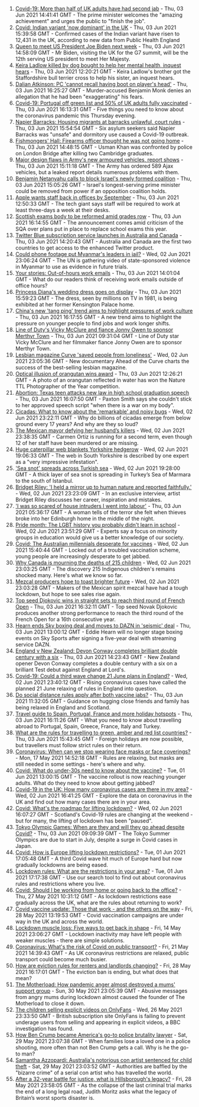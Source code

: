 1. [Covid-19: More than half of UK adults have had second jab](https://www.bbc.co.uk/news/uk-57346760) - Thu, 03 Jun 2021 14:41:41 GMT - The prime minister welcomes the "amazing achievement" and urges the public to "finish the job".
2. [Covid: Indian variant 'now dominant' in the UK](https://www.bbc.co.uk/news/uk-england-57287112) - Thu, 03 Jun 2021 15:39:58 GMT - Confirmed cases of the Indian variant have risen to 12,431 in the UK, according to new data from Public Health England
3. [Queen to meet US President Joe Biden next week](https://www.bbc.co.uk/news/uk-57345764) - Thu, 03 Jun 2021 14:58:09 GMT - Mr Biden, visiting the UK for the G7 summit, will be the 12th serving US president to meet Her Majesty.
4. [Keira Ladlow killed by dog bought to help her mental health, inquest hears](https://www.bbc.co.uk/news/uk-england-birmingham-57333128) - Thu, 03 Jun 2021 12:20:21 GMT - Keira Ladlow's brother got the Staffordshire bull terrier cross to help his sister, an inquest hears.
5. [Dalian Atkinson: PC 'cannot recall having boot on player's head'](https://www.bbc.co.uk/news/uk-england-shropshire-57348522) - Thu, 03 Jun 2021 16:25:27 GMT - Murder-accused Benjamin Monk denies an allegation that he had been "exaggerating" his fears.
6. [Covid-19: Portugal off green list and 50% of UK adults fully vaccinated](https://www.bbc.co.uk/news/uk-57349038) - Thu, 03 Jun 2021 16:13:31 GMT - Five things you need to know about the coronavirus pandemic this Thursday evening.
7. [Napier Barracks: Housing migrants at barracks unlawful, court rules](https://www.bbc.co.uk/news/uk-england-kent-57335499) - Thu, 03 Jun 2021 15:54:54 GMT - Six asylum seekers said Napier Barracks was "unsafe" and dormitory use caused a Covid-19 outbreak.
8. [Fishmongers' Hall: Firearms officer thought he was not going home](https://www.bbc.co.uk/news/uk-england-london-57322808) - Thu, 03 Jun 2021 14:48:15 GMT - Usman Khan was confronted by police on London Bridge after killing two Cambridge graduates.
9. [Major design flaws in Army's new armoured vehicles, report shows](https://www.bbc.co.uk/news/uk-57348573) - Thu, 03 Jun 2021 15:11:18 GMT - The Army has ordered 589 Ajax vehicles, but a leaked report details numerous problems with them.
10. [Benjamin Netanyahu calls to block Israel's newly formed coalition](https://www.bbc.co.uk/news/world-middle-east-57340973) - Thu, 03 Jun 2021 15:05:26 GMT - Israel's longest-serving prime minister could be removed from power if an opposition coalition holds.
11. [Apple wants staff back in offices by September](https://www.bbc.co.uk/news/technology-57342768) - Thu, 03 Jun 2021 12:50:33 GMT - The tech giant says staff will be required to work at least three-days a week at their desks.
12. [Scottish exams body to be reformed amid grades row](https://www.bbc.co.uk/news/uk-scotland-scotland-politics-57346742) - Thu, 03 Jun 2021 16:14:55 GMT - The announcement comes amid criticism of the SQA over plans put in place to replace school exams this year.
13. [Twitter Blue subscription service launches in Australia and Canada](https://www.bbc.co.uk/news/technology-57348456) - Thu, 03 Jun 2021 14:20:43 GMT - Australia and Canada are the first two countries to get access to the enhanced Twitter product.
14. [Could phone footage put Myanmar's leaders in jail?](https://www.bbc.co.uk/news/world-asia-57332985) - Wed, 02 Jun 2021 23:06:24 GMT - The UN is gathering video of state-sponsored violence in Myanmar to use as evidence in future trials.
15. [Your stories: Out-of-hours work emails](https://www.bbc.co.uk/news/uk-politics-57345662) - Thu, 03 Jun 2021 14:01:04 GMT - What do our readers think of receiving work emails outside of office hours?
16. [Princess Diana's wedding dress goes on display](https://www.bbc.co.uk/news/uk-57347150) - Thu, 03 Jun 2021 15:59:23 GMT - The dress, seen by millions on TV in 1981, is being exhibited at her former Kensington Palace home.
17. [China's new 'tang ping' trend aims to highlight pressures of work culture](https://www.bbc.co.uk/news/world-asia-china-57348406) - Thu, 03 Jun 2021 16:17:55 GMT - A new trend aims to highlight the pressure on younger people to find jobs and work longer shifts.
18. [Line of Duty's Vicky McClure and fiance Jonny Owen to sponsor Merthyr Town](https://www.bbc.co.uk/sport/football/57340698) - Thu, 03 Jun 2021 09:31:04 GMT - Line of Duty star Vicky McClure and her filmmaker fiance Jonny Owen are to sponsor Merthyr Town.
19. [Lesbian magazine Curve 'saved people from loneliness'](https://www.bbc.co.uk/news/entertainment-arts-57332101) - Wed, 02 Jun 2021 23:05:36 GMT - New documentary Ahead of the Curve charts the success of the best-selling lesbian magazine.
20. [Optical illusion of orangutan wins award](https://www.bbc.co.uk/news/in-pictures-57335458) - Thu, 03 Jun 2021 12:26:21 GMT - A photo of an orangutan reflected in water has won the Nature TTL Photographer of the Year competition.
21. [Abortion: Texas teen attacks new law in high school graduation speech](https://www.bbc.co.uk/news/newsbeat-57343832) - Thu, 03 Jun 2021 16:07:50 GMT - Paxton Smith says she couldn't stick to her approved speech script "when there is a war on my body".
22. [Cicadas: What to know about the 'remarkable' and noisy bugs](https://www.bbc.co.uk/news/world-us-canada-57335800) - Wed, 02 Jun 2021 23:22:11 GMT - Why do billions of cicadas emerge from below ground every 17 years? And why are they so loud?
23. [The Mexican mayor defying her husband’s killers](https://www.bbc.co.uk/news/world-latin-america-57336254) - Wed, 02 Jun 2021 23:38:35 GMT - Carmen Ortiz is running for a second term, even though 12 of her staff have been murdered or are missing.
24. [Huge caterpillar web blankets Yorkshire hedgerow](https://www.bbc.co.uk/news/uk-england-south-yorkshire-57331703) - Wed, 02 Jun 2021 19:06:33 GMT - The web in South Yorkshire is described by one expert as a "very impressive infestation".
25. ['Sea snot' spreads across Turkish sea](https://www.bbc.co.uk/news/science-environment-57336252) - Wed, 02 Jun 2021 19:28:00 GMT - A thick layer of sea snot is spreading in Turkey’s Sea of Marmara to the south of Istanbul.
26. [Bridget Riley: 'I held a mirror up to human nature and reported faithfully.'](https://www.bbc.co.uk/news/entertainment-arts-57332625) - Wed, 02 Jun 2021 23:23:09 GMT - In an exclusive interview, artist Bridget Riley discusses her career, inspiration and mistakes.
27. ['I was so scared of house intruders I went into labour'](https://www.bbc.co.uk/news/uk-scotland-edinburgh-east-fife-57316466) - Thu, 03 Jun 2021 05:36:17 GMT - A woman tells of the terror she felt when thieves broke into her Edinburgh home in the middle of the night.
28. [Pride month: The LGBT history you probably didn't learn in school](https://www.bbc.co.uk/news/newsbeat-57176199) - Wed, 02 Jun 2021 23:51:29 GMT - Experts say a focus on minority groups in education would give us a better knowledge of our society.
29. [Covid: The Australian millennials desperate for vaccines](https://www.bbc.co.uk/news/world-australia-57325514) - Wed, 02 Jun 2021 15:40:44 GMT - Locked out of a troubled vaccination scheme, young people are increasingly desperate to get jabbed.
30. [Why Canada is mourning the deaths of 215 children](https://www.bbc.co.uk/news/world-us-canada-57325653) - Wed, 02 Jun 2021 23:03:25 GMT - The discovery 215 Indigenous children's remains shocked many. Here's what we know so far.
31. [Mezcal producers hope to toast brighter future](https://www.bbc.co.uk/news/business-57231020) - Wed, 02 Jun 2021 23:03:28 GMT - Makers of the Mexican spirit mezcal have had a tough lockdown, but hope to see sales rise again.
32. [Top seed Djokovic wins in straight sets to reach third round of French Open](https://www.bbc.co.uk/sport/tennis/57350030) - Thu, 03 Jun 2021 16:32:11 GMT - Top seed Novak Djokovic produces another strong performance to reach the third round of the French Open for a 16th consecutive year.
33. [Hearn ends Sky boxing deal and moves to DAZN in 'seismic' deal](https://www.bbc.co.uk/sport/boxing/57336020) - Thu, 03 Jun 2021 13:00:12 GMT - Eddie Hearn will no longer stage boxing events on Sky Sports after signing a five-year deal with streaming service DAZN.
34. [England v New Zealand: Devon Conway completes brilliant double century with a six](https://www.bbc.co.uk/sport/av/cricket/57344507) - Thu, 03 Jun 2021 14:23:43 GMT - New Zealand opener Devon Conway completes a double century with a six on a brilliant Test debut against England at Lord's.
35. [Covid-19: Could a third wave change 21 June plans in England?](https://www.bbc.co.uk/news/health-57328469) - Wed, 02 Jun 2021 23:40:12 GMT - Rising coronavirus cases have called the planned 21 June relaxing of rules in England into question.
36. [Do social distance rules apply after both vaccine jabs?](https://www.bbc.co.uk/news/uk-51506729) - Thu, 03 Jun 2021 11:32:05 GMT - Guidance on hugging close friends and family has being relaxed in England and Scotland.
37. [Travel guide to Spain, Portugal, France and more holiday hotspots](https://www.bbc.co.uk/news/explainers-56997931) - Thu, 03 Jun 2021 16:11:26 GMT - What you need to know about travelling abroad to Portugal, Spain, Greece, France, Italy and Turkey.
38. [What are the rules for travelling to green, amber and red list countries?](https://www.bbc.co.uk/news/explainers-52544307) - Thu, 03 Jun 2021 15:43:45 GMT - Foreign holidays are now possible, but travellers must follow strict rules on their return.
39. [Coronavirus: When can we stop wearing face masks or face coverings?](https://www.bbc.co.uk/news/health-51205344) - Mon, 17 May 2021 14:52:18 GMT - Rules are relaxing, but masks are still needed in some settings - here's where and why.
40. [Covid: What do under-30s need to know about the vaccine?](https://www.bbc.co.uk/news/health-57273875) - Tue, 01 Jun 2021 13:00:15 GMT - The vaccine rollout is now reaching younger adults. What do they need to know about getting jabbed?
41. [Covid-19 in the UK: How many coronavirus cases are there in my area?](https://www.bbc.co.uk/news/uk-51768274) - Wed, 02 Jun 2021 16:41:25 GMT - Explore the data on coronavirus in the UK and find out how many cases there are in your area.
42. [Covid: What's the roadmap for lifting lockdown?](https://www.bbc.co.uk/news/explainers-52530518) - Wed, 02 Jun 2021 16:07:27 GMT - Scotland's Covid-19 rules are changing at the weekend - but for many, the lifting of lockdown has been "paused".
43. [Tokyo Olympic Games: When are they and will they go ahead despite Covid?](https://www.bbc.co.uk/news/world-asia-57240044) - Thu, 03 Jun 2021 09:09:39 GMT - The Tokyo Summer Olympics are due to start in July, despite a surge in Covid cases in Japan.
44. [Covid: How is Europe lifting lockdown restrictions?](https://www.bbc.co.uk/news/explainers-53640249) - Tue, 01 Jun 2021 17:05:48 GMT - A third Covid wave hit much of Europe hard but now gradually lockdowns are being eased.
45. [Lockdown rules: What are the restrictions in your area?](https://www.bbc.co.uk/news/uk-54373904) - Tue, 01 Jun 2021 17:17:38 GMT - Use our search tool to find out about coronavirus rules and restrictions where you live.
46. [Covid: Should I be working from home or going back to the office?](https://www.bbc.co.uk/news/business-52567567) - Thu, 27 May 2021 10:31:12 GMT - As lockdown restrictions ease gradually across the UK, what are the rules about returning to work?
47. [Covid vaccine update: Those that work - and the others on the way](https://www.bbc.co.uk/news/health-51665497) - Fri, 28 May 2021 13:19:53 GMT - Covid vaccination campaigns are under way in the UK and across the world.
48. [Lockdown muscle loss: Five ways to get back in shape](https://www.bbc.co.uk/news/uk-56887390) - Fri, 14 May 2021 23:06:27 GMT - Lockdown inactivity may have left people with weaker muscles - there are simple solutions.
49. [Coronavirus: What's the risk of Covid on public transport?](https://www.bbc.co.uk/news/health-51736185) - Fri, 21 May 2021 14:39:43 GMT - As UK coronavirus restrictions are relaxed, public transport could become much busier.
50. [How are eviction rules for renters and landlords changing?](https://www.bbc.co.uk/news/explainers-53860154) - Fri, 28 May 2021 16:17:01 GMT - The eviction ban is ending, but what does that mean?
51. [The Motherload: How pandemic anger almost destroyed a mums' support group](https://www.bbc.co.uk/news/stories-57285368) - Sun, 30 May 2021 23:05:39 GMT - Abusive messages from angry mums during lockdown almost caused the founder of The Motherload to close it down.
52. [The children selling explicit videos on OnlyFans](https://www.bbc.co.uk/news/uk-57255983) - Wed, 26 May 2021 23:33:50 GMT - British subscription site OnlyFans is failing to prevent underage users from selling and appearing in explicit videos, a BBC investigation has found.
53. [How Ben Crump became America's go-to police brutality lawyer](https://www.bbc.co.uk/news/world-us-canada-57038162) - Sat, 29 May 2021 23:07:38 GMT - When families lose a loved one in a police shooting, more often than not Ben Crump gets a call. Why is he the go-to man?
54. [Samantha Azzopardi: Australia's notorious con artist sentenced for child theft](https://www.bbc.co.uk/news/world-australia-57284621) - Sat, 29 May 2021 23:03:52 GMT - Authorities are baffled by the "bizarre crime" of a serial con artist who has travelled the world.
55. [After a 32-year battle for justice, what is Hillsborough's legacy?](https://www.bbc.co.uk/news/uk-57281398) - Fri, 28 May 2021 23:58:05 GMT - As the collapse of the last criminal trial marks the end of a long legal road, Judith Moritz asks what the legacy of Britain’s worst sports disaster is.
